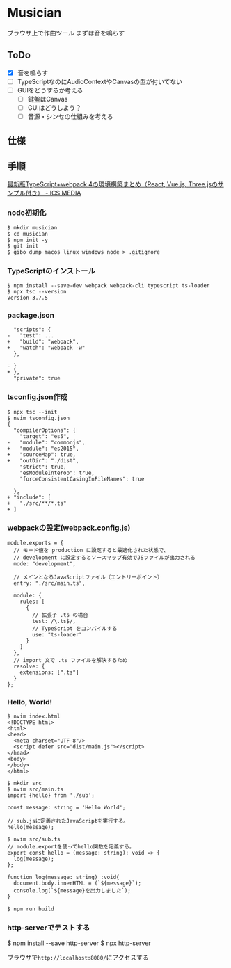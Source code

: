 # Musician 

ブラウザ上で作曲ツール
まずは音を鳴らす

## ToDo
- [x] 音を鳴らす
- [ ] TypeScriptなのにAudioContextやCanvasの型が付いてない
- [ ] GUIをどうするか考える
  - [ ] 鍵盤はCanvas
  - [ ] GUIはどうしよう？
  - [ ] 音源・シンセの仕組みを考える

## 仕様

## 手順

[最新版TypeScript+webpack 4の環境構築まとめ（React, Vue.js, Three.jsのサンプル付き） - ICS MEDIA](https://ics.media/entry/16329/)

### node初期化
```
$ mkdir musician
$ cd musician
$ npm init -y
$ git init
$ gibo dump macos linux windows node > .gitignore
```

### TypeScriptのインストール
```
$ npm install --save-dev webpack webpack-cli typescript ts-loader
$ npx tsc --version
Version 3.7.5
```

### package.json
```
  "scripts": {
-   "test": ...
+   "build": "webpack",
+   "watch": "webpack -w"
  },

- }
+ },
  "private": true
```

### tsconfig.json作成
```
$ npx tsc --init
$ nvim tsconfig.json
{
  "compilerOptions": {
    "target": "es5",
-   "module": "commonjs",
+   "module": "es2015",
+   "sourceMap": true,
+   "outDir": "./dist",
    "strict": true,
    "esModuleInterop": true,
    "forceConsistentCasingInFileNames": true

  },
+ "include": [
+   "./src/**/*.ts"
+ ]
```

### webpackの設定(webpack.config.js)
```
module.exports = {
  // モード値を production に設定すると最適化された状態で、
  // development に設定するとソースマップ有効でJSファイルが出力される
  mode: "development",

  // メインとなるJavaScriptファイル（エントリーポイント）
  entry: "./src/main.ts",

  module: {
    rules: [
      {
        // 拡張子 .ts の場合
        test: /\.ts$/,
        // TypeScript をコンパイルする
        use: "ts-loader"
      }
    ]
  },
  // import 文で .ts ファイルを解決するため
  resolve: {
    extensions: [".ts"]
  }
};
```

### Hello, World!
```
$ nvim index.html
<!DOCTYPE html>
<html>
<head>
  <meta charset="UTF-8"/>
  <script defer src="dist/main.js"></script>
</head>
<body>
</body>
</html>

$ mkdir src
$ nvim src/main.ts
import {hello} from './sub';

const message: string = 'Hello World';

// sub.jsに定義されたJavaScriptを実行する。
hello(message);
```
```
$ nvim src/sub.ts
// module.exportを使ってhello関数を定義する。
export const hello = (message: string): void => {
  log(message);
};

function log(message: string) :void{
  document.body.innerHTML = (`${message}`);
  console.log(`${message}を出力しました`);
}

$ npm run build
```

### http-serverでテストする
$ npm install --save http-server
$ npx http-server

ブラウザで`http://localhost:8080/`にアクセスする

